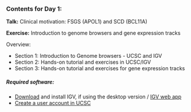 ### Contents for Day 1:

**Talk:** Clinical motivation: FSGS (APOL1) and SCD (BCL11A) <br>

**Exercise:** Introduction to genome browsers and gene expression tracks

Overview:

* Section 1: Introduction to Genome browsers - UCSC and IGV
* Section 2: Hands-on tutorial and exercises in UCSC/IGV
* Section 3: Hands-on tutorial and exercises for gene expression tracks

##### Required software:

* [Download](https://software.broadinstitute.org/software/igv/download) and install IGV, if using the desktop version / [IGV web app](https://igv.org/app/)
* [Create a user account in UCSC](https://genome.ucsc.edu/cgi-bin/hgSession)
